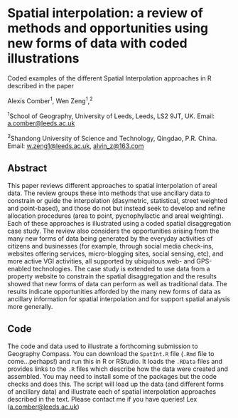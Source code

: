 # Spatial interpolation: a review of methods and opportunities using new forms of data with coded illustrations
Coded examples of the different Spatial Interpolation approaches in R described in the paper

Alexis Comber<sup>1</sup>, Wen Zeng<sup>1</sup>,<sup>2</sup>

<sup>1</sup>School of Geography, University of Leeds, Leeds, LS2 9JT, UK. Email: a.comber@leeds.ac.uk

<sup>2</sup>Shandong University of Science and Technology, Qingdao, P.R. China. Email: w.zeng1@leeds.ac.uk, alvin_z@163.com

## Abstract 
This paper reviews different approaches to spatial interpolation of areal data. The review groups these into methods that use ancillary data to constrain or guide the interpolation (dasymetric, statistical, street weighted and point-based), and those do not but instead seek to develop and refine allocation procedures (area to point, pycnophylactic and areal weighting). Each of these approaches is illustrated using a coded spatial disaggregation case study. The review also considers the opportunities arising from the many new forms of data being generated by the everyday activities of citizens and businesses (for example, through social media check-ins, websites offering services, micro-blogging sites, social sensing, etc), and more active VGI activities, all supported by ubiquitous web- and GPS-enabled technologies. The case study is extended to use data from a property website to constrain the spatial disaggregation and the results showed that new forms of data can perform as well as traditional data. The results indicate opportunities afforded by the many new forms of data as ancillary information for spatial interpolation and for support spatial analysis more generally.

## Code 
The code and data used to illustrate a forthcoming submission to Geography Compass. You can download the `SpatInt.R` file (`.Rmd` file to come...perhaps!) and run this in R or RStudio. It loads the `.RData` files and provides links to the `.R` files which describe how the data were created and assembled. You may need to install some of the packages but the code checks and does this. The script will load up the data (and different forms of ancillary data) and illustrate each of spatial interpolation approaches described in the text. Please contact me if you have queries! Lex (a.comber@leeds.ac.uk)
